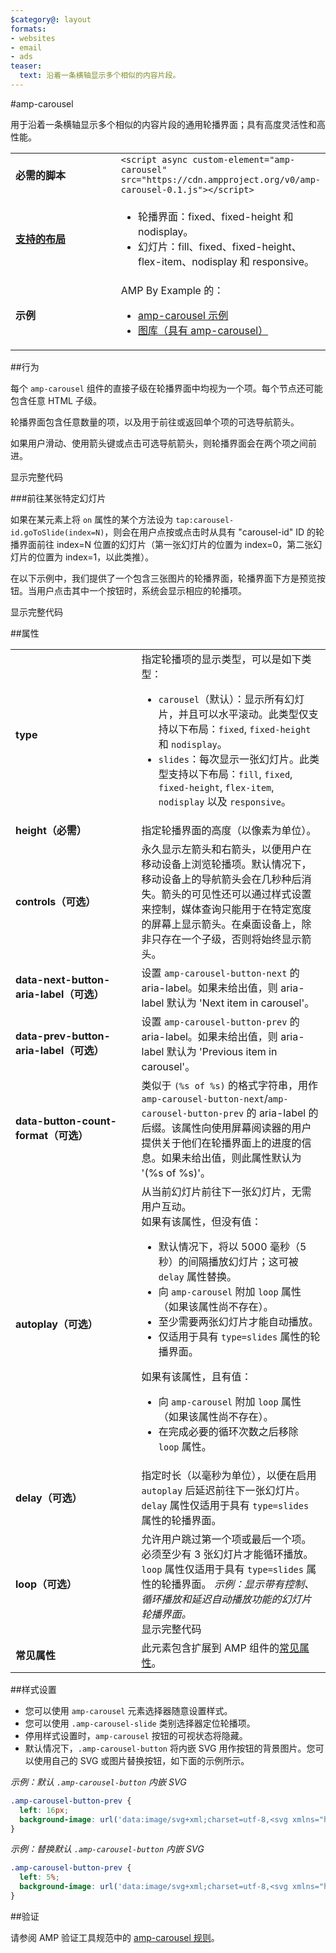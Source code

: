 ```yaml
---
$category@: layout
formats:
- websites
- email
- ads
teaser:
  text: 沿着一条横轴显示多个相似的内容片段。
---
```


<!--- Reformatted by Reftar! for AMP (go/reftar) on 2019-06-13 -->
<!--- 版权所有 2015 The AMP HTML Authors。保留所有权利。

       根据 Apache 许可 2.0 版（以下简称“许可”）授权用户使用；您只有在遵循该许可的情况下才可使用本文件。您可以通过以下网址获得该许可的副本：

       http://www.apache.org/licenses/LICENSE-2.0

       除非适用法律要求或已达成书面协议，否则按照该许可分发的软件均“按原样”分发，不提供任何类型的担保或条件（无论明示或暗示）。有关该许可规定的具体语言管辖权限和限制，请参阅该许可。
  -->

#amp-carousel

用于沿着一条横轴显示多个相似的内容片段的通用轮播界面；具有高度灵活性和高性能。

<table>
  <tr>
    <td width="40%"><strong>必需的脚本</strong></td>
    <td><code>&lt;script async custom-element="amp-carousel" src="https://cdn.ampproject.org/v0/amp-carousel-0.1.js">&lt;/script></code></td>
  </tr>
  <tr>
    <td class="col-fourty"><strong><a href="https://www.ampproject.org/docs/guides/responsive/control_layout.html">支持的布局</a></strong></td>
    <td>
      <ul>
        <li>轮播界面：fixed、fixed-height 和 nodisplay。</li>
        <li>幻灯片：fill、fixed、fixed-height、flex-item、nodisplay 和 responsive。</li>
      </ul>
    </td>
  </tr>
  <tr>
    <td width="40%"><strong>示例</strong></td>
    <td>AMP By Example 的：<ul>
      <li><a href="https://ampbyexample.com/components/amp-carousel/">amp-carousel 示例</a></li>
      <li><a href="https://ampbyexample.com/advanced/image_galleries_with_amp-carousel/">图库（具有 amp-carousel）</a></li></ul></td>
    </tr>
  </table>

##行为

每个 `amp-carousel` 组件的直接子级在轮播界面中均视为一个项。每个节点还可能包含任意 HTML 子级。

轮播界面包含任意数量的项，以及用于前往或返回单个项的可选导航箭头。

如果用户滑动、使用箭头键或点击可选导航箭头，则轮播界面会在两个项之间前进。

<!--嵌入式示例 - 在 ampproject.org 中展示-->

<div>
  <amp-iframe height="313" src="https://ampproject-b5f4c.firebaseapp.com/examples/ampcarousel.basic.embed.html" layout="fixed-height" sandbox="allow-scripts allow-forms allow-same-origin" resizable="">
    <div aria-label="展开" overflow="" tabindex="0" role="button">显示完整代码</div>
    <div placeholder=""></div>
  </amp-iframe>
</div>

###前往某张特定幻灯片

如果在某元素上将 `on` 属性的某个方法设为 `tap:carousel-id.goToSlide(index=N)`，则会在用户点按或点击时从具有 "carousel-id" ID 的轮播界面前往 index=N 位置的幻灯片（第一张幻灯片的位置为 index=0，第二张幻灯片的位置为 index=1，以此类推）。

在以下示例中，我们提供了一个包含三张图片的轮播界面，轮播界面下方是预览按钮。当用户点击其中一个按钮时，系统会显示相应的轮播项。

<!--嵌入式示例 - 在 ampproject.org 中展示-->

<div>
  <amp-iframe height="878" src="https://ampproject-b5f4c.firebaseapp.com/examples/ampcarousel.advance-slide.embed.html" layout="fixed-height" sandbox="allow-scripts allow-forms allow-same-origin" resizable="">
    <div aria-label="展开" overflow="" tabindex="0" role="button">显示完整代码</div>
    <div placeholder=""></div>
  </amp-iframe>
</div>

##属性

<table>
  <tr>
    <td width="40%"><strong>type</strong></td>
    <td>指定轮播项的显示类型，可以是如下类型：<ul>
      <li><code>carousel</code>（默认）：显示所有幻灯片，并且可以水平滚动。此类型仅支持以下布局：<code>fixed</code>, <code>fixed-height</code> 和 <code>nodisplay</code>。</li>
      <li><code>slides</code>：每次显示一张幻灯片。此类型支持以下布局：<code>fill</code>, <code>fixed</code>, <code>fixed-height</code>, <code>flex-item</code>, <code>nodisplay</code> 以及 <code>responsive</code>。</li>
    </ul></td>
  </tr>
  <tr>
    <td width="40%"><strong>height（必需）</strong></td>
    <td>指定轮播界面的高度（以像素为单位）。</td>
  </tr>
  <tr>
    <td width="40%"><strong>controls（可选）</strong></td>
    <td>永久显示左箭头和右箭头，以便用户在移动设备上浏览轮播项。默认情况下，移动设备上的导航箭头会在几秒种后消失。箭头的可见性还可以通过样式设置来控制，媒体查询只能用于在特定宽度的屏幕上显示箭头。在桌面设备上，除非只存在一个子级，否则将始终显示箭头。</td>
  </tr>
  <tr>
    <td width="40%"><strong>data-next-button-aria-label（可选）</strong></td>
    <td>设置 <code>amp-carousel-button-next</code> 的 aria-label。如果未给出值，则 aria-label 默认为 'Next item in carousel'。</td>
  </tr>
  <tr>
    <td width="40%"><strong>data-prev-button-aria-label（可选）</strong></td>
    <td>设置 <code>amp-carousel-button-prev</code> 的 aria-label。如果未给出值，则 aria-label 默认为 'Previous item in carousel'。</td>
  </tr>
  <tr>
    <td width="40%"><strong>data-button-count-format（可选）</strong></td>
    <td>类似于 <code>(%s of %s)</code> 的格式字符串，用作 <code>amp-carousel-button-next</code>/<code>amp-carousel-button-prev</code> 的 aria-label 的后缀。该属性向使用屏幕阅读器的用户提供关于他们在轮播界面上的进度的信息。如果未给出值，则此属性默认为 '(%s of %s)'。</td>
  </tr>
  <tr>
    <td width="40%"><strong>autoplay（可选）</strong></td>
    <td>从当前幻灯片前往下一张幻灯片，无需用户互动。<br>
      如果有该属性，但没有值：
      <ul>
        <li>默认情况下，将以 5000 毫秒（5 秒）的间隔播放幻灯片；这可被 <code>delay</code> 属性替换。</li>
        <li>向 <code>amp-carousel</code> 附加 <code>loop</code> 属性（如果该属性尚不存在）。</li>
        <li>至少需要两张幻灯片才能自动播放。</li>
        <li>仅适用于具有 <code>type=slides</code> 属性的轮播界面。</li>
      </ul>
      如果有该属性，且有值：
      <ul>
        <li>向 <code>amp-carousel</code> 附加 <code>loop</code> 属性（如果该属性尚不存在）。</li>
        <li>在完成必要的循环次数之后移除 <code>loop</code> 属性。</li>
      </ul></td>
    </tr>
    <tr>
      <td width="40%"><strong>delay（可选）</strong></td>
      <td>指定时长（以毫秒为单位），以便在启用 <code>autoplay</code> 后延迟前往下一张幻灯片。<code>delay</code> 属性仅适用于具有 <code>type=slides</code> 属性的轮播界面。</td>
    </tr>
    <tr>
      <td width="40%"><strong>loop（可选）</strong></td>
      <td>允许用户跳过第一个项或最后一个项。必须至少有 3 张幻灯片才能循环播放。<code>loop</code> 属性仅适用于具有 <code>type=slides</code> 属性的轮播界面。
        <em>示例：显示带有控制、循环播放和延迟自动播放功能的幻灯片轮播界面。</em>
        <!--嵌入式示例 - 在 ampproject.org 中展示-->
        <div>
          <amp-iframe height="446" src="https://ampproject-b5f4c.firebaseapp.com/examples/ampcarousel.controls.embed.html" layout="fixed-height" sandbox="allow-scripts allow-forms allow-same-origin" resizable="">
            <div aria-label="展开" overflow="" tabindex="0" role="button">显示完整代码</div>
            <div placeholder=""></div>
          </amp-iframe>
        </div></td>
      </tr>
      <tr>
        <td width="40%"><strong>常见属性</strong></td>
        <td>此元素包含扩展到 AMP 组件的<a href="https://www.ampproject.org/docs/reference/common_attributes">常见属性</a>。</td>
      </tr>
    </table>

##样式设置

* 您可以使用 `amp-carousel` 元素选择器随意设置样式。
* 您可以使用 `.amp-carousel-slide` 类别选择器定位轮播项。
* 停用样式设置时，`amp-carousel` 按钮的可视状态将隐藏。
* 默认情况下，`.amp-carousel-button` 将内嵌 SVG 用作按钮的背景图片。您可以使用自己的 SVG 或图片替换按钮，如下面的示例所示。

*示例：默认 `.amp-carousel-button` 内嵌 SVG*

```css
.amp-carousel-button-prev {
  left: 16px;
  background-image: url('data:image/svg+xml;charset=utf-8,<svg xmlns="http://www.w3.org/2000/svg" width="18" height="18" viewBox="0 0 18 18"><path d="M15 8.25H5.87l4.19-4.19L9 3 3 9l6 6 1.06-1.06-4.19-4.19H15v-1.5z" fill="#fff" /></svg>');
}
```

*示例：替换默认 `.amp-carousel-button` 内嵌 SVG*

```css
.amp-carousel-button-prev {
  left: 5%;
  background-image: url('data:image/svg+xml;charset=utf-8,<svg xmlns="http://www.w3.org/2000/svg" width="18" height="18" viewBox="0 0 18 18"><path d="M11.56 5.56L10.5 4.5 6 9l4.5 4.5 1.06-1.06L8.12 9z" fill="#fff" /></svg>');
}
```

##验证

请参阅 AMP 验证工具规范中的 [amp-carousel 规则](https://github.com/ampproject/amphtml/blob/master/extensions/amp-carousel/validator-amp-carousel.protoascii)。
